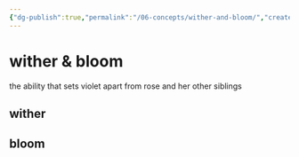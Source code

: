 ```yaml
---
{"dg-publish":true,"permalink":"/06-concepts/wither-and-bloom/","created":"2024-10-28T08:53:06.683-05:00","updated":"2024-10-29T15:23:10.244-05:00"}
---
```


# wither & bloom
the ability that sets violet apart from rose and her other siblings

## wither


## bloom
